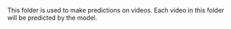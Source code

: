 This folder is used to make predictions on videos. Each video in this folder will be predicted by the model.
